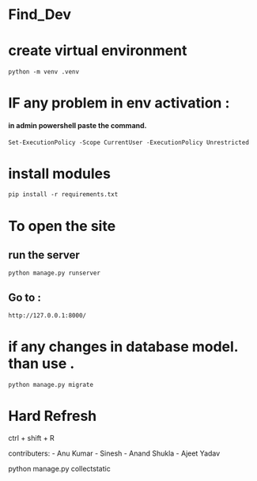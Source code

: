 # Find_Dev


# create virtual environment
```
python -m venv .venv
```
# IF any problem in env activation : 
#### in admin powershell paste the command. 
```
Set-ExecutionPolicy -Scope CurrentUser -ExecutionPolicy Unrestricted
```

# install modules 
```
pip install -r requirements.txt
```
# To open the site

## run the server 
```
python manage.py runserver
```

## Go to : 
```
http://127.0.0.1:8000/
```


# if any changes in database model. than use .
``` 
python manage.py migrate
```

# Hard Refresh 
ctrl + shift + R




contributers:
    - Anu Kumar
    - Sinesh
    - Anand Shukla
    - Ajeet Yadav

python manage.py collectstatic